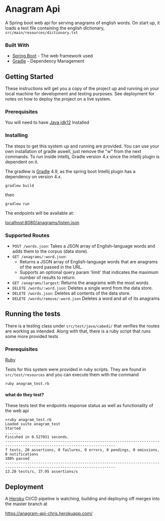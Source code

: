 # Anagram Api

A Spring boot web api for serving anagrams of english words. On start up, it loads a text file containing the english 
dictionary, `src/main/resources/dictionary.txt`

### Built With

* [Spring Boot](https://spring.io/) - The web framework used
* [Gradle](https://gradle.org/) - Dependency Management

## Getting Started

These instructions will get you a copy of the project up and running on your local machine for development and testing purposes. See deployment for notes on how to deploy the project on a live system.

### Prerequisites

You will need to have [Java jdk12](https://www.oracle.com/technetwork/java/javase/downloads/jdk12-downloads-5295953.html) Installed

### Installing

The steps to get this system up and running are provided. You can use your own installation of gradle aswell, just remove the "w" from the next commands.
 To run inside intellij, Gradle version 4.x since the intellij plugin is dependent on it. 
 
The gradlew is [Gradle](https://gradle.org/) 4.9, as the spring boot Intellij plugin has a dependency on version 4.x. 
 

```
gradlew build
```

then 
```
gradlew run
```

The endpoints will be available at:

[localhost:8080/anagrams/listen.json](localhost:8080/anagrams/listen.json)

### Supported Routes
- `POST /words.json`: Takes a JSON array of English-language words and adds them to the corpus (data store).
- `GET /anagrams/:word.json`:
  - Returns a JSON array of English-language words that are anagrams of the word passed in the URL.
  - Supports an optional query param 'limit' that indicates the maximum number of results to return.
- `GET /anagrams/largest`: Returns the anagrams with the most words
- `DELETE /words/:word.json`: Deletes a single word from the data store.
- `DELETE /words.json`: Deletes all contents of the data store.
- `DELETE /words/remove/:word.json` Deletes a word and all of its anagrams


## Running the tests

There is a testing class under `src/test/java/cabedi/` that verifies the routes are working as intended. Along with that,
there is a ruby script that runs some more provided tests

### Prerequisites

[Ruby](https://ruby-doc.org/)


Tests for this system were provided in ruby scripts. They are found in `src/test/resources`
and you can execute them with the command 
```
ruby anagram_test.rb
```

#### what do they test?

These tests test the endpoints response status as well as functionality of the web api

```
>ruby anagram_test.rb
Loaded suite anagram_test
Started
.......
Finished in 0.527031 seconds.
------------------------------------------------------------------------------------------------------------------------
7 tests, 20 assertions, 0 failures, 0 errors, 0 pendings, 0 omissions, 0 notifications
100% passed
------------------------------------------------------------------------------------------------------------------------
13.28 tests/s, 37.95 assertions/s
```

## Deployment

A [Heroku](https://heroku.com) CI/CD pipeline is watching, building and deploying off merges into the master branch at

https://anagram-api-chris.herokuapp.com/

